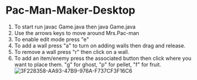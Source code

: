 # Pac-Man-Maker-Desktop

1. To start run javac Game.java then java Game.java
2. Use the arrows keys to move around Mrs.Pac-man
3. To enable edit mode press "e"
4. To add a wall press "a" to turn on adding walls then drag and release.
5. To remove a wall press "r" then click on a wall.
6. To add an item/enemy press the associated button then click where you want to place them. "g" for ghost, "p" for pellet, "f" for fruit.
![3F228358-AA93-47B9-976A-F737CF3F16C6](https://github.com/user-attachments/assets/12d39597-6928-4b39-8b98-102a00735521)
